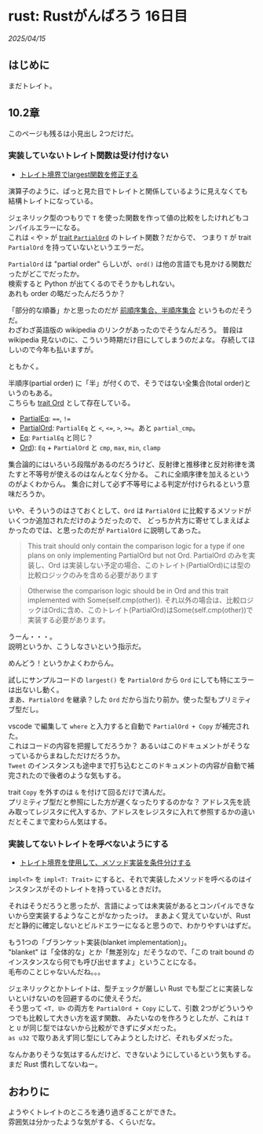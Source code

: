# rust: Rustがんばろう 16日目

_2025/04/15_

## はじめに

まだトレイト。

## 10.2章

このページも残るは小見出し 2つだけだ。

### 実装していないトレイト関数は受け付けない

* [トレイト境界でlargest関数を修正する](https://doc.rust-jp.rs/book-ja/ch10-02-traits.html#%E3%83%88%E3%83%AC%E3%82%A4%E3%83%88%E5%A2%83%E7%95%8C%E3%81%A7largest%E9%96%A2%E6%95%B0%E3%82%92%E4%BF%AE%E6%AD%A3%E3%81%99%E3%82%8B)

演算子のように、ぱっと見た目でトレイトと関係しているように見えなくても
結構トレイトになっている。

ジェネリック型のつもりで `T` を使った関数を作って値の比較をしたけれどもコンパイルエラーになる。  
これは `<` や `>` が [trait `PartialOrd`](https://doc.rust-lang.org/std/cmp/trait.PartialOrd.html) のトレイト関数？だからで、
つまり `T` が trait `PartialOrd` を持っていないというエラーだ。

`PartialOrd` は "partial order" らしいが、`ord()` は他の言語でも見かける関数だったがどこでだったか。  
検索すると Python が出てくるのでそうかもしれない。  
あれも order の略だったんだろうか？

「部分的な順番」かと思ったのだが [前順序集合、半順序集合](https://ja.wikipedia.org/wiki/%E9%A0%86%E5%BA%8F%E9%9B%86%E5%90%88#%E5%8D%8A%E9%A0%86%E5%BA%8F%E9%9B%86%E5%90%88) というものだそうだ。  
わざわざ英語版の wikipedia のリンクがあったのでそうなんだろう。
普段は wikipedia 見ないのに、こういう時期だけ目にしてしまうのだよな。
存続してほしいので今年も払いますが。

ともかく。

半順序(partial order) に「半」が付くので、そうではない全集合(total order)というのもある。  
こちらも [trait Ord](https://doc.rust-lang.org/std/cmp/trait.Ord.html) として存在している。

* [PartialEq](https://doc.rust-lang.org/std/cmp/trait.PartialEq.html): `==`, `!=`
* [PartialOrd](https://doc.rust-lang.org/std/cmp/trait.PartialOrd.html): `PartialEq` と `<`, `<=`, `>`, `>=`。あと `partial_cmp`。
* [Eq](https://doc.rust-lang.org/std/cmp/trait.Eq.html): `PartialEq` と同じ？
* [Ord](https://doc.rust-lang.org/std/cmp/trait.Ord.html)): `Eq` + `PartialOrd` と `cmp`, `max`, `min`, `clamp`

集合論的にはいろいろ段階があるのだろうけど、反射律と推移律と反対称律を満たすと不等号が使えるのはなんとなく分かる。
これに全順序律を加えるというのがよくわからん。
集合に対して必ず不等号による判定が付けられるという意味だろうか。

いや、そういうのはさておくとして、`Ord` は `PartialOrd` に比較するメソッドがいくつか追加されただけのようだったので、
どっちか片方に寄せてしまえばよかったのでは、と思ったのだが `PartialOrd` に説明してあった。

> This trait should only contain the comparison logic for a type if one plans on only implementing PartialOrd but not Ord. 
> PartialOrd のみを実装し、Ord は実装しない予定の場合、このトレイト(PartialOrd)には型の比較ロジックのみを含める必要があります

> Otherwise the comparison logic should be in Ord and this trait implemented with Some(self.cmp(other)).
> それ以外の場合は、比較ロジックはOrdに含め、このトレイト(PartialOrd)はSome(self.cmp(other))で実装する必要があります。

うーん・・・。  
説明というか、こうしなさいという指示だ。

めんどう！というかよくわからん。

試しにサンプルコードの `largest()` を `PartialOrd` から `Ord` にしても特にエラーは出ないし動く。  
まあ、`PartialOrd` を継承？した `Ord` だから当たり前か。使った型もプリミティブ型だし。

vscode で編集して `where` と入力すると自動で `PartialOrd + Copy` が補完された。  
これはコードの内容を把握してだろうか？ あるいはこのドキュメントがそうなっているからまねしただけだろうか。  
`Tweet` のインスタンスも途中まで打ち込むとこのドキュメントの内容が自動で補完されたので後者のような気もする。

trait `Copy` を外すのは `&` を付けて回るだけで済んだ。  
プリミティブ型だと参照にした方が遅くなったりするのかな？ 
アドレス先を読み取ってレジスタに代入するか、アドレスをレジスタに入れて参照するかの違いだとそこまで変わらん気はする。

### 実装してないトレイトを呼べないようにする

* [トレイト境界を使用して、メソッド実装を条件分けする](https://doc.rust-jp.rs/book-ja/ch10-02-traits.html#%E3%83%88%E3%83%AC%E3%82%A4%E3%83%88%E5%A2%83%E7%95%8C%E3%82%92%E4%BD%BF%E7%94%A8%E3%81%97%E3%81%A6%E3%83%A1%E3%82%BD%E3%83%83%E3%83%89%E5%AE%9F%E8%A3%85%E3%82%92%E6%9D%A1%E4%BB%B6%E5%88%86%E3%81%91%E3%81%99%E3%82%8B)

`impl<T>` を `impl<T: Trait>` にすると、それで実装したメソッドを呼べるのはインスタンスがそのトレイトを持っているときだけ。

それはそうだろうと思ったが、言語によっては未実装があるとコンパイルできないから空実装するようなことがなかったっけ。
まあよく覚えていないが、Rust だと静的に確定しないとビルドエラーになると思うので、わかりやすいはずだ。

もう1つの「ブランケット実装(blanket implementation)」。  
"blanket" は「全体的な」とか「無差別な」だそうなので、「この trait bound のインスタンスなら何でも呼び出せますよ」ということになる。  
毛布のことじゃないんだね。。。

ジェネリックとかトレイトは、型チェックが厳しい Rust でも型ごとに実装しないといけないのを回避するのに使えそうだ。  
そう思って `<T, U>` の両方を `PartialOrd + Copy` にして、引数 2つがどういうやつでも比較して大きい方を返す関数、
みたいなのを作ろうとしたが、これは `T` と `U` が同じ型ではないから比較ができずにダメだった。  
`as u32` で取りあえず同じ型にしてみようとしたけど、それもダメだった。

なんかありそうな気はするんだけど、できないようにしているという気もする。  
まだ Rust 慣れしてないねー。

## おわりに

ようやくトレイトのところを通り過ぎることができた。  
雰囲気は分かったような気がする、くらいだな。
